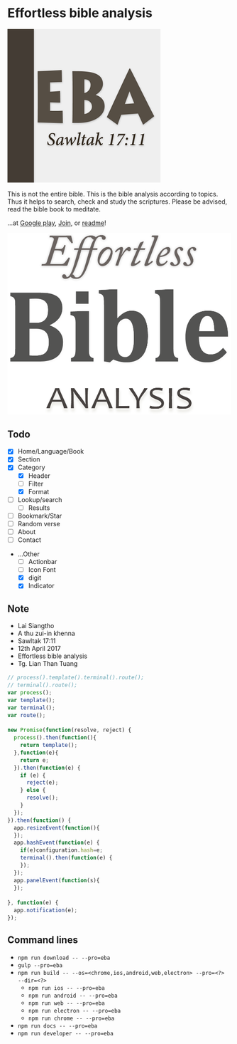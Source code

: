 # Effortless bible analysis

![alt text][logo]

This is not the entire bible. This is the bible analysis according to topics. Thus it helps to search, check and study the scriptures. Please be advised, read the bible book to meditate.

...at [Google play][playStore],
[Join][playStore Join],
or [readme][EBA Home]!

![alt text][launch]

## Todo

- [x] Home/Language/Book
- [x] Section
- [x] Category
  - [x] Header
  - [ ] Filter
  - [x] Format
- [ ] Lookup/search
  - [ ] Results
- [ ] Bookmark/Star
- [ ] Random verse
- [ ] About
- [ ] Contact
- ...Other
  - [ ] Actionbar
  - [ ] Icon Font
  - [x] digit
  - [x] Indicator

## Note

- Lai Siangtho
- A thu zui-in khenna
- Sawltak 17:11
- 12th April 2017
- Effortless bible analysis
- Tg. Lian Than Tuang

```javascript
// process().template().terminal().route();
// terminal().route();
var process();
var template();
var terminal();
var route();

new Promise(function(resolve, reject) {
  process().then(function(){
    return template();
  },function(e){
    return e;
  }).then(function(e) {
    if (e) {
      reject(e);
    } else {
      resolve();
    }
  });
}).then(function() {
  app.resizeEvent(function(){
  });
  app.hashEvent(function(e) {
    if(e)configuration.hash=e;
    terminal().then(function(e) {
    });
  });
  app.panelEvent(function(s){
  });

}, function(e) {
  app.notification(e);
});
```


## Command lines

- `npm run download -- --pro=eba`
- `gulp --pro=eba`
- `npm run build -- --os=<chrome,ios,android,web,electron> --pro=<?>  --dir=<?>`
  - `npm run ios -- --pro=eba`
  - `npm run android -- --pro=eba`
  - `npm run web -- --pro=eba`
  - `npm run electron -- --pro=eba`
  - `npm run chrome -- --pro=eba`
- `npm run docs -- --pro=eba`
- `npm run developer -- --pro=eba`


[playStore]: https://play.google.com/store/apps/details?id=io.scriptive.eba
[playStore Join]: https://play.google.com/apps/testing/io.scriptive.eba/join
[playStore Join]: https://play.google.com/apps/internaltest/4697931938836877324
[EBA Home]: https://scriptive.github.io/eba


[logo]: https://raw.githubusercontent.com/scriptive/eba/master/assets/image/logo.png "EBA"
[launch]: https://raw.githubusercontent.com/scriptive/eba/master/assets/image/launch.png "Effortless bible analysis"
[internal test]: https://play.google.com/apps/internaltest/4697931938836877324 "Internal test"
